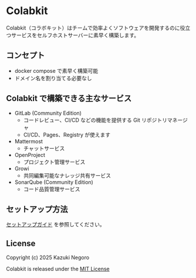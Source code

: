# Colabkit

Colabkit（コラボキット）はチームで効率よくソフトウェアを開発するのに役立つサービスをセルフホストサーバーに素早く構築します。

## コンセプト

- docker compose で素早く構築可能
- ドメイン名を割り当てる必要なし

## Colabkit で構築できる主なサービス

- GitLab (Community Edition)
    - コードレビュー、CI/CD などの機能を提供する Git リポジトリマネージャ
    - CI/CD、Pages、Registry が使えます
- Mattermost
    - チャットサービス
- OpenProject
    - プロジェクト管理サービス
- Growi
    - 共同編集可能なナレッジ共有サービス
- SonarQube (Community Edition)
    - コード品質管理サービス

## セットアップ方法

[セットアップガイド](portal/docs/セットアップガイド.md) を参照してください。

## License

Copyright (c) 2025 Kazuki Negoro

Colabkit is released under the [MIT License](LICENSE)
